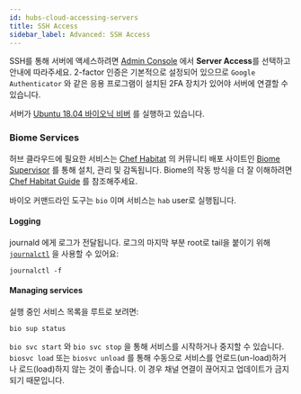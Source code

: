 ```yaml
---
id: hubs-cloud-accessing-servers
title: SSH Access
sidebar_label: Advanced: SSH Access
---
```


SSH를 통해 서버에 액세스하려면 [Admin Console](hubs-cloud-getting-started.md) 에서 **Server Access**를 선택하고 안내에 따라주세요.
2-factor 인증은 기본적으로 설정되어 있으므로 `Google Authenticator` 와 같은 응용 프로그램이 설치된 2FA 장치가 있어야 서버에 연결할 수 있습니다.


서버가 [Ubuntu 18.04 바이오닉 비버](http://releases.ubuntu.com/18.04/) 를 실행하고 있습니다.

### Biome Services
허브 클라우드에 필요한 서비스는 [Chef Habitat](https://www.habitat.sh/) 의 커뮤니티 배포 사이트인 [Biome Supervisor](https://biome.sh/en/) 를 통해 설치, 관리 및 감독됩니다.
Biome의 작동 방식을 더 잘 이해하려면 [Chef Habitat Guide](https://www.habitat.sh/docs/using-habitat/) 를 참조해주세요.

바이오 커맨드라인 도구는 `bio` 이며 서비스는 `hab` user로 실행됩니다.

#### Logging

journald 에게 로그가 전달됩니다. 로그의 마지막 부분 root로 tail을 붙이기 위해 [`journalctl`](https://www.freedesktop.org/software/systemd/man/journalctl.html) 을 사용할 수 있어요: 

```
journalctl -f
```

#### Managing services

실행 중인 서비스 목록을 루트로 보려면:

```
bio sup status
```

`bio svc start` 와 `bio svc stop` 을 통해 서비스를 시작하거나 중지할 수 있습니다.
`biosvc load` 또는 `biosvc unload` 를 통해 수동으로 서비스를 언로드(un-load)하거나 로드(load)하지 않는 것이 좋습니다.
이 경우 채널 연결이 끊어지고 업데이트가 금지되기 때문입니다.
